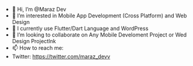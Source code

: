 - 👋 Hi, I’m @Maraz Dev
- 👀 I’m interested in Mobile App Development (Cross Platform) and Web Design
- 🌱 I currently use Flutter/Dart Language and WordPress
- 💞️ I’m looking to collaborate on Any Mobile Develoment Project or Wed Design Projectlnk
- 📫 How to reach me:
- Twitter: https://twitter.com/maraz_devv

<!---
Blaxk25/Blaxk25 is a ✨ special ✨ repository because its `README.md` (this file) appears on your GitHub profile.
You can click the Preview link to take a look at your changes.
--->
